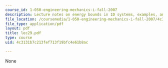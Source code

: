 ```yaml
---
course_id: 1-050-engineering-mechanics-i-fall-2007
description: Lecture notes on energy bounds in 1D systems, examples, and applications.
file_location: /coursemedia/1-050-engineering-mechanics-i-fall-2007/4c3131b7c213fef713f19bfc4e61b8ac_lec29.pdf
file_type: application/pdf
layout: pdf
title: lec29.pdf
type: course
uid: 4c3131b7c213fef713f19bfc4e61b8ac

---
```

None